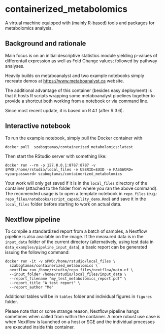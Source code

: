 # containerized_metabolomics

A virtual machine equipped with (mainly R-based) tools and packages for metabolomics analysis.

## Background and rationale

Main focus is on an initial descriptive statistics module yielding p-values of differentail expression as well as Fold Change values; followed by pathway analyses.
  
Heavily builds on metaboanalyst and two example notebooks simply recreate demos at https://www.metaboanalyst.ca website.
  
The additional advantage of this container (besides easy deployment) is that it hosts R scripts wrapping some metaboanalyst pipelines together to provide a shortcut both working from a notebook or via command line.

Since most recent update, it is based on R 4.1 (after R 3.6).

## Interactive notebook

To run the example notebook, simply pull the Docker container with

```
docker pull  szabogtamas/containerized_metabolomics:latest
```

Then start the RStudio server with something like:

```
docker run --rm -p 127.0.0.1:8787:8787 -v $PWD:/home/rstudio/local_files -e USERID=$UID -e PASSWORD=<yourpassword> szabogtamas/containerized_metabolomics
```

Your work will only get saved if it is in the `local_files` directory of the container (attached to the folder from where you ran the above command).  
The recomended usage is to open a template notebook in `repo_files` (e.g.: `repo_files/notebooks/script_capability_demo.Rmd`) and save it in the `local_files` folder before starting to work on actual data.

## Nextflow pipeline

To compile a standardized report from a batch of samples, a Nextflow pipeline is also available on the image. If the measured data is in the `input_data` folder of the current directory (alternatively, using test data in `data_examples/pipeline_input_data`), a basic report can be generated issuing the following command:

```
docker run -it -v $PWD:/home/rstudio/local_files \
  szabogtamas/containerized_metabolomics \
  nextflow run /home/rstudio/repo_files/nextflow/main.nf \
  --input_folder /home/rstudio/local_files/input_data \
  --report_filename "my_test_metabolomics_report.pdf" \
  --report_title "A test report" \
  --report_author "Me"
```

Additional tables will be in `tables` folder and individual figures in `figures` folder.

Please note that or some strange reason, Nextflow pipeline hangs sometimes when called from within the container. A more robust use case is when Nextflow is launched on a host or SGE and the individual processes are executed inside this container.